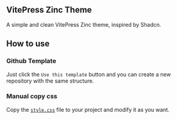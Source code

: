 ## VitePress Zinc Theme

A simple and clean VitePress Zinc theme, inspired by Shadcn.

## How to use

### Github Template

Just click the `Use this template` button and you can create a new repository with the same structure.

### Manual copy css

Copy the [`style.css`](.vitepress/theme/style.css) file to your project and modify it as you want.
